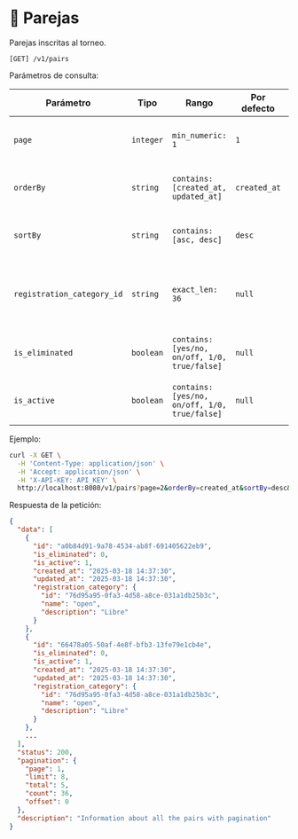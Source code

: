 # 👫 Parejas

Parejas inscritas al torneo.

```
[GET] /v1/pairs
```

Parámetros de consulta:

| Parámetro | Tipo | Rango | Por defecto | Descripción |
| --------- | ---- | ----- | ----------- | ----------- |
| `page` | `integer` | `min_numeric: 1` | `1` | Número de la página de resultados de las parejas. |
| `orderBy` | `string` | `contains: [created_at, updated_at]` | `created_at` | Campo de ordenamiento de las parejas. |
| `sortBy` | `string` | `contains: [asc, desc]` | `desc` | Modo de ordenamiento de las parejas. |
| `registration_category_id` | `string` | `exact_len: 36` | `null` | Identificador de la categoría de inscripción de las parejas ([ver](../registration-categories/index.html)). |
| `is_eliminated` | `boolean` | `contains: [yes/no, on/off, 1/0, true/false]` | `null` | Filtrar las parejas por estatus de eliminación. |
| `is_active` | `boolean` | `contains: [yes/no, on/off, 1/0, true/false]` | `null` | Filtrar las parejas por estatus de actividad. |

Ejemplo:

```bash
curl -X GET \
  -H 'Content-Type: application/json' \
  -H 'Accept: application/json' \
  -H 'X-API-KEY: API_KEY' \
  http://localhost:8080/v1/pairs?page=2&orderBy=created_at&sortBy=desc&registration_category_id=cba89529-0ba9-49e4-85ad-83e63c8e9d7e&is_eliminated=true&is_active=true
```

Respuesta de la petición:

```json
{
  "data": [
    {
      "id": "a0b84d91-9a78-4534-ab8f-691405622eb9",
      "is_eliminated": 0,
      "is_active": 1,
      "created_at": "2025-03-18 14:37:30",
      "updated_at": "2025-03-18 14:37:30",
      "registration_category": {
        "id": "76d95a95-0fa3-4d58-a8ce-031a1db25b3c",
        "name": "open",
        "description": "Libre"
      }
    },
    {
      "id": "66478a05-50af-4e8f-bfb3-13fe79e1cb4e",
      "is_eliminated": 0,
      "is_active": 1,
      "created_at": "2025-03-18 14:37:30",
      "updated_at": "2025-03-18 14:37:30",
      "registration_category": {
        "id": "76d95a95-0fa3-4d58-a8ce-031a1db25b3c",
        "name": "open",
        "description": "Libre"
      }
    },
    ...
  ],
  "status": 200,
  "pagination": {
    "page": 1,
    "limit": 8,
    "total": 5,
    "count": 36,
    "offset": 0
  },
  "description": "Information about all the pairs with pagination"
}
```
